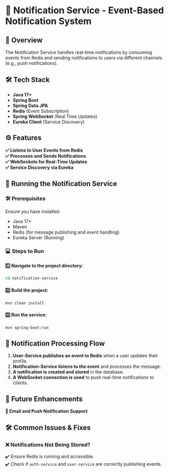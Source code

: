 
# 🔔 Notification Service - Event-Based Notification System

## 📌 Overview

The Notification Service handles real-time notifications by consuming events from Redis and sending notifications to users via different channels (e.g., push notifications).

## 🛠️ Tech Stack

- **Java 17+**
- **Spring Boot**
- **Spring Data JPA**
- **Redis** (Event Subscription)
- **Spring WebSocket** (Real Time Updates)
- **Eureka Client** (Service Discovery)

## ⚙️ Features

**✅ Listens to User Events from Redis**<br>
**✅ Processes and Sends Notifications**<br>
**✅ WebSockets for Real-Time Updates**<br>
**✅ Service Discovery via Eureka**<br>

## 🚀 Running the Notification Service
### 🛠️ Prerequisites
Ensure you have installed:

- Java 17+
- Maven
- Redis (for message publishing and event handling)
- Eureka Server (Running)

### 💻 Steps to Run
#### 1️⃣ Navigate to the project directory:

```bash
cd notification-service
```

#### 2️⃣ Build the project:

```bash
mvn clean install
```
#### 3️⃣ Run the service:

```bash
mvn spring-boot:run
```

## 🔔 Notification Processing Flow
1. **User-Service publishes an event to Redis** when a user updates their profile.
2. **Notification-Service listens to the event** and processes the message.
3. **A notification is created and stored** in the database.
4. **A WebSocket connection is used** to push real-time notifications to clients.

## 📢 Future Enhancements
 **📧 Email and Push Notification Support**

## 🛠️ Common Issues & Fixes
### ❌ Notifications Not Being Stored?
✔️ Ensure Redis is running and accessible.<br>
✔️ Check if `auth-service` and `user-service` are correctly publishing events.

